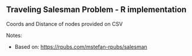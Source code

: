 Traveling Salesman Problem - R implementation
---
Coords and Distance of nodes provided on CSV


Notes:
- Based on: https://rpubs.com/mstefan-rpubs/salesman
